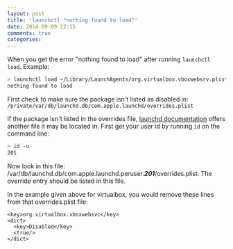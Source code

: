 ```yaml
---
layout: post
title: 'launchctl "nothing found to load"'
date: 2014-09-09 22:15
comments: true
categories:
---
```

When you get the error "nothing found to load" after running `launchctl load`. Example:
``` bash
> launchctl load ~/Library/LaunchAgents/org.virtualbox.vboxwebsrv.plist                                                [22:25:20]
nothing found to load
```

First check to make sure the package isn't listed as disabled in:
`/private/var/db/launchd.db/com.apple.launchd/overrides.plist`

If the package isn't listed in the overrides file, [launchd documentation](http://launchd.info/) offers another file it may be located in.
First get your user id by running `id` on the command line:
``` bash
> id -u
201
```

Now look in this file:
/var/db/launchd.db/com.apple.launchd.peruser.***201***/overrides.plist. The override entry should be listed in this file.

In the example given above for virtualbox, you would remove these lines from that overrides.plist file:
```
<key>org.virtualbox.vboxwebsvc</key>
<dict>
  <key>Disabled</key>
  <true/>
</dict>
```
